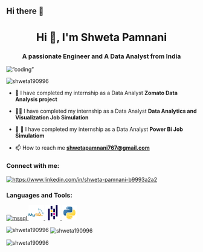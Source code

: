 ## Hi there 👋

<!--
**shweta190996/shweta190996** is a ✨ _special_ ✨ repository because its `README.md` (this file) appears on your GitHub profile.

Here are some ideas to get you started:

- 🔭 I’m currently working on ...
- 🌱 I’m currently learning ...
- 👯 I’m looking to collaborate on ...
- 🤔 I’m looking for help with ...
- 💬 Ask me about ...
- 📫 How to reach me: ...
- 😄 Pronouns: ...
- ⚡ Fun fact: ...
-->

<h1 align="center">Hi 👋, I'm Shweta Pamnani</h1>
<h3 align="center">A passionate Engineer and A Data Analyst from India</h3>

<img align=”right” alt=”coding” with=”400” src=””>
<p align="left"> <img src="https://komarev.com/ghpvc/?username=shweta190996&label=Profile%20views&color=0e75b6&style=flat" alt="shweta190996" /> </p>

- 🔭 I have completed my internship as a Data Analyst **Zomato Data Analysis project**

- 👯🔭 I have completed my internship as a Data Analyst **Data Analytics and Visualization Job Simulation**

- 🤝 🔭 I have completed my internship as a Data Analyst **Power Bi Job Simulatiom**

- 📫 How to reach me **shwetapamnani767@gmail.com**

<h3 align="left">Connect with me:</h3>
<p align="left">
<a href="https://linkedin.com/in/https://www.linkedin.com/in/shweta-pamnani-b9993a2a2" target="blank"><img align="center" src="https://raw.githubusercontent.com/rahuldkjain/github-profile-readme-generator/master/src/images/icons/Social/linked-in-alt.svg" alt="https://www.linkedin.com/in/shweta-pamnani-b9993a2a2" height="30" width="40" /></a>
</p>

<h3 align="left">Languages and Tools:</h3>
<p align="left"> <a href="https://www.microsoft.com/en-us/sql-server" target="_blank" rel="noreferrer"> <img src="https://www.svgrepo.com/show/303229/microsoft-sql-server-logo.svg" alt="mssql" width="40" height="40"/> </a> <a href="https://www.mysql.com/" target="_blank" rel="noreferrer"> <img src="https://raw.githubusercontent.com/devicons/devicon/master/icons/mysql/mysql-original-wordmark.svg" alt="mysql" width="40" height="40"/> </a> <a href="https://pandas.pydata.org/" target="_blank" rel="noreferrer"> <img src="https://raw.githubusercontent.com/devicons/devicon/2ae2a900d2f041da66e950e4d48052658d850630/icons/pandas/pandas-original.svg" alt="pandas" width="40" height="40"/> </a> <a href="https://www.python.org" target="_blank" rel="noreferrer"> <img src="https://raw.githubusercontent.com/devicons/devicon/master/icons/python/python-original.svg" alt="python" width="40" height="40"/> </a> </p>

<p><img align="left" src="https://github-readme-stats.vercel.app/api/top-langs?username=shweta190996&show_icons=true&locale=en&layout=compact" alt="shweta190996" /></p>

<p>&nbsp;<img align="center" src="https://github-readme-stats.vercel.app/api?username=shweta190996&show_icons=true&locale=en" alt="shweta190996" /></p>

<p><img align="center" src="https://github-readme-streak-stats.herokuapp.com/?user=shweta190996&" alt="shweta190996" /></p>

